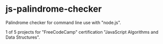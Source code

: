 # js-palindrome-checker

Palindrome checker for command line use with "node.js".

1 of 5 projects for "FreeCodeCamp" certification "JavaScript Algorithms and Data Structures".
